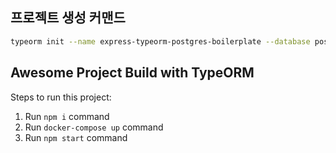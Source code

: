 ## 프로젝트 생성 커맨드

```bash
typeorm init --name express-typeorm-postgres-boilerplate --database postgres --express --docker
```

## Awesome Project Build with TypeORM

Steps to run this project:

1. Run `npm i` command
2. Run `docker-compose up` command
3. Run `npm start` command
